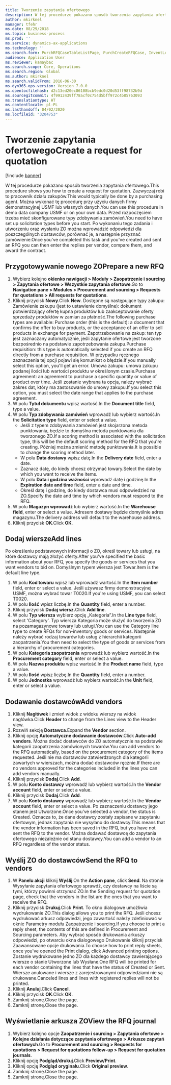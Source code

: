 ```yaml
---
title: Tworzenie zapytania ofertowego
description: W tej procedurze pokazano sposób tworzenia zapytania ofertowego.
author: mkirknel
manager: tfehr
ms.date: 08/29/2018
ms.topic: business-process
ms.prod: ''
ms.service: dynamics-ax-applications
ms.technology: ''
ms.search.form: PurchRFQCaseTableListPage, PurchCreateRFQCase, InventLocationIdLookup, PurchRFQCaseTable, InventItemIdLookupSimple, EcoResCategorySingleLookup, UnitOfMeasureLookup, PurchRFQEditLines, PurchRFQEditLinesPrintOptions, VendRFQJournal, SrsReportViewerForm
audience: Application User
ms.reviewer: kamaybac
ms.search.scope: Core, Operations
ms.search.region: Global
ms.author: mkirknel
ms.search.validFrom: 2016-06-30
ms.dyn365.ops.version: Version 7.0.0
ms.openlocfilehash: d2c13ed20ec86108bcb9edc0d20d53ff98732b9d
ms.sourcegitcommit: 4f9912439ff78acf0c754d5bff972c4b85763093
ms.translationtype: HT
ms.contentlocale: pl-PL
ms.lasthandoff: 04/02/2020
ms.locfileid: "3204753"
---
```

# <a name="create-a-request-for-quotation"></a><span data-ttu-id="393a1-103">Tworzenie zapytania ofertowego</span><span class="sxs-lookup"><span data-stu-id="393a1-103">Create a request for quotation</span></span>

[!include [banner](../../includes/banner.md)]

<span data-ttu-id="393a1-104">W tej procedurze pokazano sposób tworzenia zapytania ofertowego.</span><span class="sxs-lookup"><span data-stu-id="393a1-104">This procedure shows you how to create a request for quotation.</span></span> <span data-ttu-id="393a1-105">Zazwyczaj robi to pracownik działu zakupów.</span><span class="sxs-lookup"><span data-stu-id="393a1-105">This would typically be done by a purchasing agent.</span></span> <span data-ttu-id="393a1-106">Można wykonać tę procedurę przy użyciu danych firmy demonstracyjnej USMF lub własnych danych.</span><span class="sxs-lookup"><span data-stu-id="393a1-106">You can use this procedure in demo data company USMF or on your own data.</span></span> <span data-ttu-id="393a1-107">Przed rozpoczęciem trzeba mieć skonfigurowane typy zdobywania zamówień.</span><span class="sxs-lookup"><span data-stu-id="393a1-107">You need to have set up solicitation types before you start.</span></span> <span data-ttu-id="393a1-108">Po wykonaniu tego zadania i utworzeniu oraz wysłaniu ZO można wprowadzić odpowiedzi dla poszczególnych dostawców, porównać je, a następnie przyznać zamówienie.</span><span class="sxs-lookup"><span data-stu-id="393a1-108">Once you've completed this task and you've created and sent an RFQ you can then enter the replies per vendor, compare them, and award the contract.</span></span>


## <a name="prepare-a-new-rfq"></a><span data-ttu-id="393a1-109">Przygotowywanie nowego ZO</span><span class="sxs-lookup"><span data-stu-id="393a1-109">Prepare a new RFQ</span></span>
1. <span data-ttu-id="393a1-110">Wybierz kolejno **okienko nawigacji > Moduły > Zaopatrzenie i sourcing > Zapytania ofertowe > Wszystkie zapytania ofertowe**.</span><span class="sxs-lookup"><span data-stu-id="393a1-110">Go to **Navigation pane > Modules > Procurement and sourcing > Requests for quotations > All requests for quotations**.</span></span>
2. <span data-ttu-id="393a1-111">Kliknij przycisk **Nowy**.</span><span class="sxs-lookup"><span data-stu-id="393a1-111">Click **New**.</span></span>
    <span data-ttu-id="393a1-112">Dostępne są następujące typy zakupu: Zamówienie zakupu (jest to ustawienie domyślne): dokument potwierdzający ofertę kupna produktów lub zaakceptowanie oferty sprzedaży produktów w zamian za płatność.</span><span class="sxs-lookup"><span data-stu-id="393a1-112">The following purchase types are available: Purchase order (this is the default): a document that confirms the offer to buy products, or the acceptance of an offer to sell products in exchange for payment.</span></span> <span data-ttu-id="393a1-113">Zapotrzebowanie na zakup: ten typ jest zaznaczany automatycznie, jeśli zapytanie ofertowe jest tworzone bezpośrednio na podstawie zapotrzebowania zakupu.</span><span class="sxs-lookup"><span data-stu-id="393a1-113">Purchase requisition: this type is automatically selected if you create an RFQ directly from a purchase requisition.</span></span> <span data-ttu-id="393a1-114">W przypadku ręcznego zaznaczenia tej opcji pojawi się komunikat o błędzie.</span><span class="sxs-lookup"><span data-stu-id="393a1-114">If you manually select this option, you'll get an error.</span></span> <span data-ttu-id="393a1-115">Umowa zakupu: umowa zakupu podanej ilości lub wartości produktu w określonym czasie.</span><span class="sxs-lookup"><span data-stu-id="393a1-115">Purchase agreement: an agreement to purchase a specific quantity or value of product over time.</span></span> <span data-ttu-id="393a1-116">Jeśli zostanie wybrana ta opcja, należy wybrać zakres dat, który ma zastosowanie do umowy zakupu.</span><span class="sxs-lookup"><span data-stu-id="393a1-116">If you select this option, you must select the date range that applies to the purchase agreement.</span></span>  
3. <span data-ttu-id="393a1-117">W polu **Tytuł dokumentu** wpisz wartość.</span><span class="sxs-lookup"><span data-stu-id="393a1-117">In the **Document title** field, type a value.</span></span>
4. <span data-ttu-id="393a1-118">W polu **Typ zdobywania zamówień** wprowadź lub wybierz wartość.</span><span class="sxs-lookup"><span data-stu-id="393a1-118">In the **Solicitation type** field, enter or select a value.</span></span>
    + <span data-ttu-id="393a1-119">Jeśli z typem zdobywania zamówień jest skojarzona metoda punktowania, będzie to domyślna metoda punktowania dla tworzonego ZO.</span><span class="sxs-lookup"><span data-stu-id="393a1-119">If a scoring method is associated with the solicitation type, this will be the default scoring method for the RFQ that you're creating.</span></span> <span data-ttu-id="393a1-120">Później można zmienić metodę punktowania.</span><span class="sxs-lookup"><span data-stu-id="393a1-120">It is possible to change the scoring method later.</span></span>  
    + <span data-ttu-id="393a1-121">W polu **Data dostawy** wpisz datę.</span><span class="sxs-lookup"><span data-stu-id="393a1-121">In the **Delivery date** field, enter a date.</span></span>  
    + <span data-ttu-id="393a1-122">Zaznacz datę, do kiedy chcesz otrzymać towary.</span><span class="sxs-lookup"><span data-stu-id="393a1-122">Select the date by which you want to receive the items.</span></span>  
    + <span data-ttu-id="393a1-123">W polu **Data i godzina ważności** wprowadź datę i godzinę.</span><span class="sxs-lookup"><span data-stu-id="393a1-123">In the **Expiration date and time** field, enter a date and time.</span></span>  
    + <span data-ttu-id="393a1-124">Określ datę i godzinę, do kiedy dostawca musi odpowiedzieć na ZO.</span><span class="sxs-lookup"><span data-stu-id="393a1-124">Specify the date and time by which vendors must respond to the RFQ.</span></span>  
5. <span data-ttu-id="393a1-125">W polu **Magazyn wprowadź** lub wybierz wartość.</span><span class="sxs-lookup"><span data-stu-id="393a1-125">In the **Warehouse field**, enter or select a value.</span></span> <span data-ttu-id="393a1-126">Adresem dostawy będzie domyślnie adres magazynu.</span><span class="sxs-lookup"><span data-stu-id="393a1-126">The delivery address will default to the warehouse address.</span></span>  
6. <span data-ttu-id="393a1-127">Kliknij przycisk **OK**.</span><span class="sxs-lookup"><span data-stu-id="393a1-127">Click **OK**.</span></span>

## <a name="add-lines"></a><span data-ttu-id="393a1-128">Dodaj wiersze</span><span class="sxs-lookup"><span data-stu-id="393a1-128">Add lines</span></span>

<span data-ttu-id="393a1-129">Po określeniu podstawowych informacji o ZO, określ towary lub usługi, na które dostawcy mają złożyć oferty.</span><span class="sxs-lookup"><span data-stu-id="393a1-129">After you've specified the basic information about your RFQ, you specify the goods or services that you want vendors to bid on.</span></span> <span data-ttu-id="393a1-130">Domyślnym typem wiersza jest Towar.</span><span class="sxs-lookup"><span data-stu-id="393a1-130">Item is the default line type.</span></span>

1. <span data-ttu-id="393a1-131">W polu **Kod towaru** wpisz lub wprowadź wartość.</span><span class="sxs-lookup"><span data-stu-id="393a1-131">In the **Item number** field, enter or select a value.</span></span> <span data-ttu-id="393a1-132">Jeśli używasz firmy demonstracyjnej USMF, można wybrać towar T0020.</span><span class="sxs-lookup"><span data-stu-id="393a1-132">If you're using USMF, you can select T0020.</span></span>  
2. <span data-ttu-id="393a1-133">W polu **Ilość** wpisz liczbę.</span><span class="sxs-lookup"><span data-stu-id="393a1-133">In the **Quantity** field, enter a number.</span></span>
3. <span data-ttu-id="393a1-134">Kliknij przycisk **Dodaj wiersz.**</span><span class="sxs-lookup"><span data-stu-id="393a1-134">Click **Add line**.</span></span>
4. <span data-ttu-id="393a1-135">W polu **Typ wiersza** wybierz opcję „Kategoria”.</span><span class="sxs-lookup"><span data-stu-id="393a1-135">In the **Line type** field, select 'Category'.</span></span> <span data-ttu-id="393a1-136">Typ wiersza Kategoria może służyć do tworzenia ZO na pozamagazynowe towary lub usługi.</span><span class="sxs-lookup"><span data-stu-id="393a1-136">You can use the Category line type to create RFQs for non-inventory goods or services.</span></span> <span data-ttu-id="393a1-137">Następnie należy wybrać rodzaj towarów lub usług z hierarchii kategorii zaopatrzenia.</span><span class="sxs-lookup"><span data-stu-id="393a1-137">You then need to select the type of goods or services from a hierarchy of procurement categories.</span></span>  
5. <span data-ttu-id="393a1-138">W polu **Kategoria zaopatrzenia** wprowadź lub wybierz wartość.</span><span class="sxs-lookup"><span data-stu-id="393a1-138">In the **Procurement category** field, enter or select a value.</span></span>
6. <span data-ttu-id="393a1-139">W polu **Nazwa produktu** wpisz wartość.</span><span class="sxs-lookup"><span data-stu-id="393a1-139">In the **Product name** field, type a value.</span></span>
7. <span data-ttu-id="393a1-140">W polu **Ilość** wpisz liczbę.</span><span class="sxs-lookup"><span data-stu-id="393a1-140">In the **Quantity** field, enter a number.</span></span>
8. <span data-ttu-id="393a1-141">W polu **Jednostka** wprowadź lub wybierz wartość.</span><span class="sxs-lookup"><span data-stu-id="393a1-141">In the **Unit** field, enter or select a value.</span></span>

## <a name="add-vendors"></a><span data-ttu-id="393a1-142">Dodawanie dostawców</span><span class="sxs-lookup"><span data-stu-id="393a1-142">Add vendors</span></span>
1. <span data-ttu-id="393a1-143">Kliknij **Nagłówek** i zmień widok z widoku wierszy na widok nagłówka.</span><span class="sxs-lookup"><span data-stu-id="393a1-143">Click **Header** to change from the Lines view to the Header view.</span></span> 
2. <span data-ttu-id="393a1-144">Rozwiń sekcję **Dostawca**.</span><span class="sxs-lookup"><span data-stu-id="393a1-144">Expand the **Vendor** section.</span></span>
3. <span data-ttu-id="393a1-145">Kliknij opcję **Automatyczne dodawanie dostawców**.</span><span class="sxs-lookup"><span data-stu-id="393a1-145">Click **Auto-add vendors**.</span></span> <span data-ttu-id="393a1-146">Można dodać dostawców do ZO automatycznie na podstawie kategorii zaopatrzenia zamówionych towarów.</span><span class="sxs-lookup"><span data-stu-id="393a1-146">You can add vendors to the RFQ automatically, based on the procurement category of the items requested.</span></span> <span data-ttu-id="393a1-147">Jeśli nie ma dostawców zatwierdzonych dla kategorii zawartych w wierszach, można dodać dostawców ręcznie.</span><span class="sxs-lookup"><span data-stu-id="393a1-147">If there are no vendors approved for the categories included in the lines you can add vendors manually.</span></span>  
4. <span data-ttu-id="393a1-148">Kliknij przycisk **Dodaj**.</span><span class="sxs-lookup"><span data-stu-id="393a1-148">Click **Add**.</span></span>
5. <span data-ttu-id="393a1-149">W polu **Konto dostawcy** wprowadź lub wybierz wartość.</span><span class="sxs-lookup"><span data-stu-id="393a1-149">In the **Vendor account** field, enter or select a value.</span></span>
6. <span data-ttu-id="393a1-150">Kliknij przycisk **Dodaj**.</span><span class="sxs-lookup"><span data-stu-id="393a1-150">Click **Add**.</span></span>
7. <span data-ttu-id="393a1-151">W polu **Konto dostawcy** wprowadź lub wybierz wartość.</span><span class="sxs-lookup"><span data-stu-id="393a1-151">In the **Vendor account** field, enter or select a value.</span></span> <span data-ttu-id="393a1-152">Po zaznaczeniu dostawcy jego stanem jest Utworzone.</span><span class="sxs-lookup"><span data-stu-id="393a1-152">Once you've selected a vendor, the status is Created.</span></span> <span data-ttu-id="393a1-153">Oznacza to, że dane dostawcy zostały zapisane w zapytaniu ofertowym, jednak zapytania nie wysyłano do dostawcy.</span><span class="sxs-lookup"><span data-stu-id="393a1-153">This means that the vendor information has been saved in the RFQ, but you have not sent the RFQ to the vendor.</span></span> <span data-ttu-id="393a1-154">Można dodawać dostawcę do zapytania ofertowego niezależnie od stanu dostawcy.</span><span class="sxs-lookup"><span data-stu-id="393a1-154">You can add a vendor to an RFQ regardless of the vendor status.</span></span>  

## <a name="send-the-rfq-to-vendors"></a><span data-ttu-id="393a1-155">Wyślij ZO do dostawców</span><span class="sxs-lookup"><span data-stu-id="393a1-155">Send the RFQ to vendors</span></span>
1. <span data-ttu-id="393a1-156">W **Panelu akcji** kliknij **Wyślij**.</span><span class="sxs-lookup"><span data-stu-id="393a1-156">On the **Action pane**, click **Send**.</span></span> <span data-ttu-id="393a1-157">Na stronie Wysyłanie zapytania ofertowego sprawdź, czy dostawcy na liście są tymi, którzy powinni otrzymać ZO.</span><span class="sxs-lookup"><span data-stu-id="393a1-157">In the Sending request for quotation page, check that the vendors in the list are the ones that you want to receive the RFQ.</span></span>  
2. <span data-ttu-id="393a1-158">Kliknij przycisk **Drukuj**.</span><span class="sxs-lookup"><span data-stu-id="393a1-158">Click **Print**.</span></span> <span data-ttu-id="393a1-159">To okno dialogowe umożliwia wydrukowanie ZO.</span><span class="sxs-lookup"><span data-stu-id="393a1-159">This dialog allows you to print the RFQ.</span></span> <span data-ttu-id="393a1-160">Jeśli chcesz wydrukować arkusz odpowiedzi, jego zawartość należy zdefiniować w oknie Parametry modułu Zaopatrzenie i sourcing.</span><span class="sxs-lookup"><span data-stu-id="393a1-160">If you choose to print a reply sheet, the contents of this are defined in Procurement and Sourcing parameters.</span></span> <span data-ttu-id="393a1-161">Aby wybrać sposób drukowania arkuszy odpowiedzi, po otwarciu okna dialogowego Drukowanie kliknij przycisk Zaawansowane opcje drukowania.</span><span class="sxs-lookup"><span data-stu-id="393a1-161">To choose how to print reply sheets, once you've opened the Print dialog, click Advanced printing options.</span></span> <span data-ttu-id="393a1-162">Zostanie wydrukowane jedno ZO dla każdego dostawcy zawierającego wiersze o stanie Utworzone lub Wysłane.</span><span class="sxs-lookup"><span data-stu-id="393a1-162">One RFQ will be printed for each vendor containing the lines that have the status of Created or Sent.</span></span> <span data-ttu-id="393a1-163">Wiersze anulowane i wiersze z zarejestrowanymi odpowiedziami nie są drukowane.</span><span class="sxs-lookup"><span data-stu-id="393a1-163">Canceled lines and lines with registered replies will not be printed.</span></span>   
3. <span data-ttu-id="393a1-164">Kliknij **Anuluj**.</span><span class="sxs-lookup"><span data-stu-id="393a1-164">Click **Cancel**.</span></span>
4. <span data-ttu-id="393a1-165">Kliknij przycisk **OK**.</span><span class="sxs-lookup"><span data-stu-id="393a1-165">Click **OK**.</span></span>
5. <span data-ttu-id="393a1-166">Zamknij stronę.</span><span class="sxs-lookup"><span data-stu-id="393a1-166">Close the page.</span></span>
6. <span data-ttu-id="393a1-167">Zamknij stronę.</span><span class="sxs-lookup"><span data-stu-id="393a1-167">Close the page.</span></span>

## <a name="view-the-rfq-journal"></a><span data-ttu-id="393a1-168">Wyświetlanie arkusza ZO</span><span class="sxs-lookup"><span data-stu-id="393a1-168">View the RFQ journal</span></span>
1. <span data-ttu-id="393a1-169">Wybierz kolejno opcje **Zaopatrzenie i sourcing > Zapytania ofertowe > Kolejne działania dotyczące zapytania ofertowego > Arkusze zapytań ofertowych**.</span><span class="sxs-lookup"><span data-stu-id="393a1-169">Go to **Procurement and sourcing > Requests for quotations > Request for quotations follow-up > Request for quotation journals**.</span></span>
2. <span data-ttu-id="393a1-170">Kliknij opcję **Podgląd/drukuj**.</span><span class="sxs-lookup"><span data-stu-id="393a1-170">Click **Preview/Print**.</span></span>
3. <span data-ttu-id="393a1-171">Kliknij opcję **Podgląd oryginału**.</span><span class="sxs-lookup"><span data-stu-id="393a1-171">Click **Original preview**.</span></span>
4. <span data-ttu-id="393a1-172">Zamknij stronę.</span><span class="sxs-lookup"><span data-stu-id="393a1-172">Close the page.</span></span>
5. <span data-ttu-id="393a1-173">Zamknij stronę.</span><span class="sxs-lookup"><span data-stu-id="393a1-173">Close the page.</span></span>

